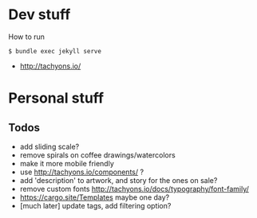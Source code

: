 # Dev stuff

How to run

```
$ bundle exec jekyll serve
```

- http://tachyons.io/

# Personal stuff

## Todos

- add sliding scale?
- remove spirals on coffee drawings/watercolors
- make it more mobile friendly
- use http://tachyons.io/components/ ?
- add 'description' to artwork, and story for the ones on sale?
- remove custom fonts http://tachyons.io/docs/typography/font-family/
- https://cargo.site/Templates maybe one day?
- [much later] update tags, add filtering option?
